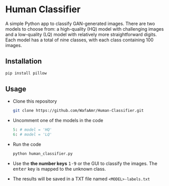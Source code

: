 # Human Classifier

A simple Python app to classify GAN-generated images. There are two models to choose from: a high-quality (HQ) model with challenging images and a low-quality (LQ) model with relatively more straightforward digits. Each model has a total of nine classes, with each class containing 100 images.
## Installation

```bash
pip install pillow
```
## Usage

* Clone this repository
  ```bash
  git clone https://github.com/WafaAmr/Human-Classifier.git
  ```
* Uncomment one of the models in the code
  ```python
  5: # model = 'HQ'
  6: # model = 'LQ'
  ```
* Run the code
  ```bash
  python human_classifier.py
  ```
* Use the **the number keys** <kbd>1-9</kbd> or the GUI to classify the images. The <kbd>enter</kbd> key is mapped to the unknown class.

* The results will be saved in a TXT file named `<MODEL>-labels.txt`
